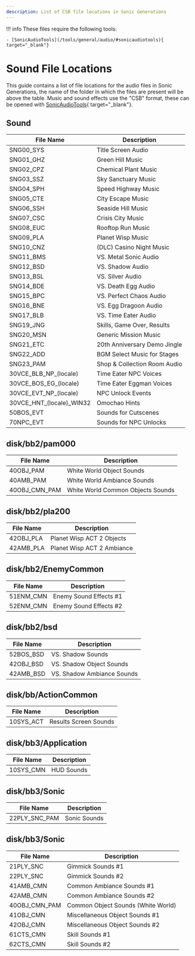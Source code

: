```yaml
---
description: List of CSB file locations in Sonic Generations
---
```


!!! info
    These files require the following tools:

    - [SonicAudioTools](/tools/general/audio/#sonicaudiotools){ target="_blank"}


# Sound File Locations

This guide contains a list of file locations for the audio files in Sonic Generations, the name of the folder in which the files are present will be above the table.
Music and sound effects use the "CSB" format, these can be opened with [SonicAudioTools](/tools/general/audio/#sonicaudiotools){ target="_blank"}.

## Sound
| File Name                 | Description                  |
| ------------------------- | ---------------------------- |
| SNG00_SYS                 | Title Screen Audio           |
| SNG01_GHZ                 | Green Hill Music             |
| SNG02_CPZ                 | Chemical Plant Music         |
| SNG03_SSZ                 | Sky Sanctuary Music          |
| SNG04_SPH                 | Speed Highway Music          |
| SNG05_CTE                 | City Escape Music            |
| SNG06_SSH                 | Seaside Hill Music           |
| SNG07_CSC                 | Crisis City Music            |
| SNG08_EUC                 | Rooftop Run Music            |
| SNG09_PLA                 | Planet Wisp Music            |
| SNG10_CNZ                 | (DLC) Casino Night Music     |
| SNG11_BMS                 | VS. Metal Sonic Audio        |
| SNG12_BSD                 | VS. Shadow Audio             |
| SNG13_BSL                 | VS. Silver Audio             |
| SNG14_BDE                 | VS. Death Egg Audio          |
| SNG15_BPC                 | VS. Perfect Chaos Audio      |
| SNG16_BNE                 | VS. Egg Dragoon Audio        |
| SNG17_BLB                 | VS. Time Eater Audio         |
| SNG19_JNG                 | Skills, Game Over, Results   |
| SNG20_MSN                 | Generic Mission Music        |
| SNG21_ETC                 | 20th Anniversary Demo Jingle |
| SNG22_ADD                 | BGM Select Music for Stages  |
| SNG23_PAM                 | Shop & Collection Room Audio |
| 30VCE_BLB_NP_(locale)     | Time Eater NPC Voices        |
| 30VCE_BOS_EG_(locale)     | Time Eater Eggman Voices     |
| 30VCE_EVT_NP_(locale)     | NPC Unlock Events            |
| 30VCE_HNT_(locale)_WIN32  | Omochao Hints                |
| 50BOS_EVT                 | Sounds for Cutscenes         |
| 70NPC_EVT                 | Sounds for NPC Unlocks       |

## disk/bb2/pam000
| File Name     | Description                       |
| ------------- | --------------------------------- |
| 40OBJ_PAM     | White World Object Sounds         |
| 40AMB_PAM     | White World Ambiance Sounds       |
| 40OBJ_CMN_PAM | White World Common Objects Sounds |

## disk/bb2/pla200
| File Name | Description                |
| --------- | -------------------------- |
| 42OBJ_PLA | Planet Wisp ACT 2 Objects  |
| 42AMB_PLA | Planet Wisp ACT 2 Ambiance |

## disk/bb2/EnemyCommon
| File Name | Description            |
| --------- | ---------------------- |
| 51ENM_CMN | Enemy Sound Effects #1 |
| 52ENM_CMN | Enemy Sound Effects #2 |

## disk/bb2/bsd
| File Name | Description                |
| --------- | -------------------------- |
| 52BOS_BSD | VS. Shadow Sounds          |
| 42OBJ_BSD | VS. Shadow Object Sounds   |
| 42AMB_BSD | VS. Shadow Ambiance Sounds |

## disk/bb/ActionCommon
| File Name | Description           |
| --------- | --------------------- |
| 10SYS_ACT | Results Screen Sounds |

## disk/bb3/Application

| File Name | Description |
| --------- | ----------- |
| 10SYS_CMN | HUD Sounds  |

## disk/bb3/Sonic

| File Name     | Description  |
| ------------- | ------------ |
| 22PLY_SNC_PAM | Sonic Sounds |

## disk/bb3/Sonic

| File Name     | Description                        |
| ------------- | ---------------------------------- |
| 21PLY_SNC     | Gimmick Sounds #1                  |
| 22PLY_SNC     | Gimmick Sounds #2                  |
| 41AMB_CMN     | Common Ambiance Sounds #1          |
| 42AMB_CMN     | Common Ambiance Sounds #2          |
| 40OBJ_CMN_PAM | Common Object Sounds (White World) |
| 41OBJ_CMN     | Miscellaneous Object Sounds #1     |
| 42OBJ_CMN     | Miscellaneous Object Sounds #2     |
| 61CTS_CMN     | Skill Sounds #1                    |
| 62CTS_CMN     | Skill Sounds #2                    |

 
